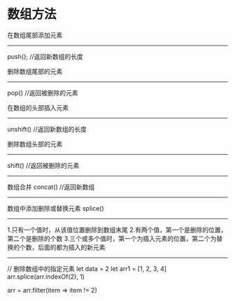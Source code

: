 数组方法
============================

在数组尾部添加元素
**************************
push(); //返回新数组的长度

删除数组尾部的元素
**************************
pop()  //返回被删除的元素

在数组的头部插入元素
**************************
unshift() //返回新数组的长度

删除数组头部的元素
**************************
shift() //返回被删除的元素

**************************
数组合并
concat() //返回新数组

**************************
数组中添加删除或替换元素
splice()

**************************
1.只有一个值时，从该值位置删除到数组末尾
2.有两个值，第一个是删除的位置，第二个是删除的个数
3.三个或多个值时，第一个为插入元素的位置，第二个为替换的个数，后面的都为插入的新元素

**************************

// 删除数组中的指定元素
let data = 2
let arr1 = [1, 2, 3, 4]
arr.splice(arr.indexOf(2), 1)

arr = arr.filter(item => item != 2)
